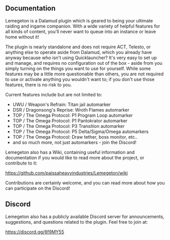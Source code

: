 ## Documentation

Lemegeton is a Dalamud plugin which is geared to being your ultimate raiding and ingame companion. With a wide variety of helpful features for all kinds of content, you'll never want to queue into an instance or leave home without it!

The plugin is nearly standalone and does not require ACT, Telesto, or anything else to operate aside from Dalamud, which you already have anyway because who isn't using Quicklauncher? It's very easy to set up and manage, and requires no configuration out of the box - aside from you simply turning on the things you want to use for yourself. While some features may be a little more questionable than others, you are not required to use or activate anything you wouldn't want to; if you don't use those features, there is no risk to you.

Current features include but are not limited to:

- UWU / Weapon's Refrain: Titan jail automarker
- DSR / Dragonsong's Reprise: Wroth Flames automarker
- TOP / The Omega Protocol: P1 Program Loop automarker
- TOP / The Omega Protocol: P1 Pantokrator automarker
- TOP / The Omega Protocol: P3 Transition automarker
- TOP / The Omega Protocol: P5 Delta/Sigma/Omega automarkers
- TOP / The Omega Protocol: Draw tether, boss monitor, etc..
- and so much more, not just automarkers - join the Discord!

Lemegeton also has a Wiki, containing useful information and documentation if you would like to read more about the project, or contribute to it:

https://github.com/paissaheavyindustries/Lemegeton/wiki

Contributions are certainly welcome, and you can read more about how you can participate on the Discord!

## Discord

Lemegeton also has a publicly available Discord server for announcements, suggestions, and questions related to the plugin. Feel free to join at:

https://discord.gg/6f9MY55
